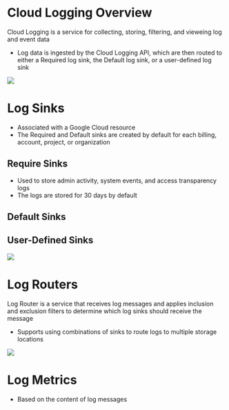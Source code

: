 # Cloud Logging Overview

Cloud Logging is a service for collecting, storing, filtering, and vieweing log and event data

* Log data is ingested by the Cloud Logging API, which are then routed to either a Required log sink, the Default log sink, or a user-defined log sink

![](https://github.com/JonmarCorpuz/SecondBrain/blob/main/Assets/Whitespace.png)

# Log Sinks

* Associated with a Google Cloud resource
* The Required and Default sinks are created by default for each billing, account, project, or organization

## Require Sinks

* Used to store admin activity, system events, and access transparency logs
* The logs are stored for 30 days by default 

## Default Sinks

## User-Defined Sinks

![](https://github.com/JonmarCorpuz/SecondBrain/blob/main/Assets/Whitespace.png)

# Log Routers

Log Router is a service that receives log messages and applies inclusion and exclusion filters to determine which log sinks should receive the message

* Supports using combinations of sinks to route logs to multiple storage locations

![](https://github.com/JonmarCorpuz/SecondBrain/blob/main/Assets/Whitespace.png)

# Log Metrics

* Based on the content of log messages

